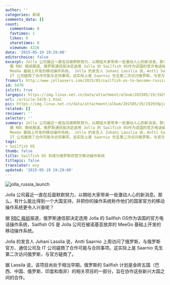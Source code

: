 ```yaml
---
author: ''
categories: 新闻
comments_data: []
count:
  commentnum: 0
  favtimes: 1
  likes: 0
  sharetimes: 0
  viewnum: 4216
date: '2015-05-19 19:29:00'
editorchoice: false
excerpt: Jolla 公司最近一直在后面默默努力，以期给大家带来一些激动人心的新消息。那么，有什么能比得到一个大国支持，并把你的操作系统称作他们的国家官方的移动操作系统更令人兴奋呢？
  据 RBC 报纸报道，俄罗斯通信部决定选用 Jolla 的 Sailfish OS作为该国的官方电话操作系统，Sailfish OS 是 Jolla 公司在被诺基亚放弃的
  MeeGo 基础上开发的移动操作系统。 Jolla 的发言人 Juhani Lasslia 说，Antti Saarnio 上周访问了俄罗斯，与俄罗斯官方、通信公司及
  IT 公司磋商了合作可能与合同事项。这实际上是 Saarnio 先生第二次访问俄罗斯，与官方
fromurl: http://www.jollausers.com/2015/05/sailfish-os-to-become-russias-official-operating-system-for-mobile/
id: 5470
islctt: true
largepic: https://img.linux.net.cn/data/attachment/album/201505/19/192939pjqjjjjdtutxjcxc.jpg
url: /article-5470-1.html
pic: https://img.linux.net.cn/data/attachment/album/201505/19/192939pjqjjjjdtutxjcxc.jpg.thumb.jpg
related: []
reviewer: ''
selector: ''
summary: Jolla 公司最近一直在后面默默努力，以期给大家带来一些激动人心的新消息。那么，有什么能比得到一个大国支持，并把你的操作系统称作他们的国家官方的移动操作系统更令人兴奋呢？
  据 RBC 报纸报道，俄罗斯通信部决定选用 Jolla 的 Sailfish OS作为该国的官方电话操作系统，Sailfish OS 是 Jolla 公司在被诺基亚放弃的
  MeeGo 基础上开发的移动操作系统。 Jolla 的发言人 Juhani Lasslia 说，Antti Saarnio 上周访问了俄罗斯，与俄罗斯官方、通信公司及
  IT 公司磋商了合作可能与合同事项。这实际上是 Saarnio 先生第二次访问俄罗斯，与官方
tags:
- Sailfish OS
thumb: false
title: Sailfish OS 将成为俄罗斯的官方移动操作系统
titlepic: false
translator: wxy
updated: '2015-05-19 19:29:00'
---
```


![jolla_russia_launch](/data/attachment/album/201505/19/192939pjqjjjjdtutxjcxc.jpg)


Jolla 公司最近一直在后面默默努力，以期给大家带来一些激动人心的新消息。那么，有什么能比得到一个大国支持，并把你的操作系统称作他们的国家官方的移动操作系统更令人兴奋呢？


据 [RBC 报纸](http://top.rbc.ru/technology_and_media/17/05/2015/55585f5b9a79471191c70fb3)报道，俄罗斯通信部决定选用 Jolla 的 Sailfish OS作为该国的官方电话操作系统，Sailfish OS 是 Jolla 公司在被诺基亚放弃的 MeeGo 基础上开发的移动操作系统。


Jolla 的发言人 Juhani Lasslia 说，Antti Saarnio 上周访问了俄罗斯，与俄罗斯官方、通信公司及 IT 公司磋商了合作可能与合同事项。这实际上是 Saarnio 先生第二次访问俄罗斯，与官方磋商了。


据 Lassila 说，该项目尚处于相当早期。俄罗斯的 Sailfish 计划是金砖五国（巴西、中国、俄罗斯、印度和南非）的相关项目的一部分，旨在协作这些新兴大国之间的合作。